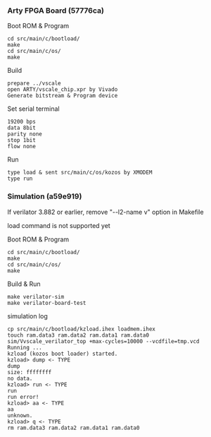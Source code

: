 ### Arty FPGA Board (57776ca)

Boot ROM & Program
```
cd src/main/c/bootload/
make
cd src/main/c/os/
make
```
Build
```
prepare ../vscale
open ARTY/vscale_chip.xpr by Vivado
Generate bitstream & Program device
```
Set serial terminal
```
19200 bps
data 8bit
parity none
stop 1bit
flow none
```
Run
```
type load & sent src/main/c/os/kozos by XMODEM
type run
```
### Simulation (a59e919)
If verilator 3.882 or earlier, remove "--l2-name v" option in Makefile

load command is not supported yet

Boot ROM & Program
```
cd src/main/c/bootload/
make
cd src/main/c/os/
make
```
Build & Run
```
make verilator-sim
make verilator-board-test
```
simulation log
```
cp src/main/c/bootload/kzload.ihex loadmem.ihex
touch ram.data3 ram.data2 ram.data1 ram.data0
sim/Vvscale_verilator_top +max-cycles=10000 --vcdfile=tmp.vcd
Running ...
kzload (kozos boot loader) started.
kzload> dump <- TYPE
dump
size: ffffffff
no data.
kzload> run <- TYPE
run
run error!
kzload> aa <- TYPE
aa
unknown.
kzload> q <- TYPE
rm ram.data3 ram.data2 ram.data1 ram.data0
```
